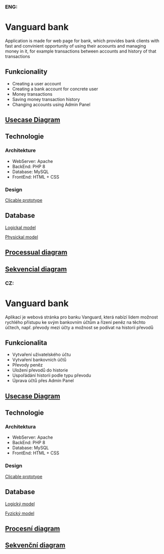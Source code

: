 ### ENG:
# Vanguard bank

Application is made for web page for bank, which provides bank clients with fast and convinient opportunity of using their acoounts and managing money in it, for example transactions between accounts and history of that transactions

## Funkcionality

- Creating a user account
- Creating a bank account for concrete user
- Money transactions
- Saving money transaction history
- Changing accounts using Admin Panel

## [Usecase Diagram](https://drive.google.com/file/d/1FOkuUf0Evnz_JOKbbyqEeEO3GVVSDAFS/view?pli=1)

## Technologie

### Architekture
- WebServer: Apache
- BackEnd: PHP 8
- Database: MySQL
- FrontEnd: HTML + CSS

### Design
[Clicable prototype](https://www.figma.com/proto/paOAo6OA9vKjHwwM5Rb5aE/Vanguard-bank?page-id=0%3A1&type=design&node-id=1-2&viewport=83%2C174%2C0.11&scaling=min-zoom&starting-point-node-id=1%3A2)

## Database

[Logickal model](https://prnt.sc/viTFMJxS1yP8)

[Physickal model](https://prnt.sc/4MBpe81PVgHF)

## [Processual diagram](https://prnt.sc/T6hKgJqMifws)
## [Sekvencial diagram](https://prnt.sc/kI_EvmEBphvq)








### CZ:
# Vanguard bank

Aplikací je webová stránka pro banku Vanguard, která nabízí lidem možnost rychlého přístupu ke svým bankovním účtům a řízení peněz na těchto účtech, např. převody mezi účty a možnost se podívat na historii převodů

## Funkcionalita

- Vytvaření uživatelského účtu
- Vytvaření bankovních účtů
- Převody peněz
- Uložení převodů do historie
- Uspořádání historii podle typu převodu
- Úprava účtů přes Admin Panel

## [Usecase Diagram](https://drive.google.com/file/d/1FOkuUf0Evnz_JOKbbyqEeEO3GVVSDAFS/view?pli=1)

## Technologie

### Architektura
- WebServer: Apache
- BackEnd: PHP 8
- Database: MySQL
- FrontEnd: HTML + CSS

### Design
[Clicable prototype](https://www.figma.com/proto/paOAo6OA9vKjHwwM5Rb5aE/Vanguard-bank?page-id=0%3A1&type=design&node-id=1-2&viewport=83%2C174%2C0.11&scaling=min-zoom&starting-point-node-id=1%3A2)

## Database

[Logický model](https://prnt.sc/viTFMJxS1yP8)

[Fyzický model](https://prnt.sc/4MBpe81PVgHF)

## [Procesní diagram](https://prnt.sc/T6hKgJqMifws)
## [Sekvenční diagram](https://prnt.sc/kI_EvmEBphvq)
